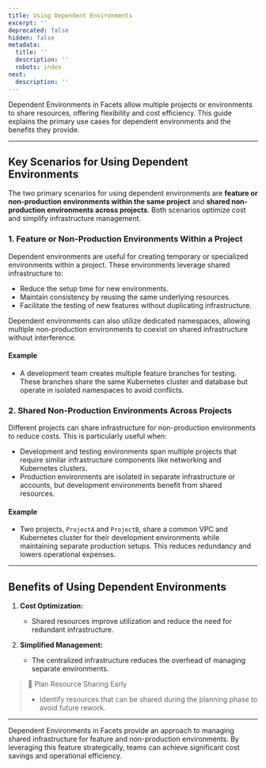 ```yaml
---
title: Using Dependent Environments
excerpt: ''
deprecated: false
hidden: false
metadata:
  title: ''
  description: ''
  robots: index
next:
  description: ''
---
```

Dependent Environments in Facets allow multiple projects or environments to share resources, offering flexibility and cost efficiency. This guide explains the primary use cases for dependent environments and the benefits they provide.

***

## Key Scenarios for Using Dependent Environments

The two primary scenarios for using dependent environments are **feature or non-production environments within the same project** and **shared non-production environments across projects**. Both scenarios optimize cost and simplify infrastructure management.

### 1. Feature or Non-Production Environments Within a Project

Dependent environments are useful for creating temporary or specialized environments within a project. These environments leverage shared infrastructure to:

* Reduce the setup time for new environments.
* Maintain consistency by reusing the same underlying resources.
* Facilitate the testing of new features without duplicating infrastructure.

Dependent environments can also utilize dedicated namespaces, allowing multiple non-production environments to coexist on shared infrastructure without interference.

#### Example

* A development team creates multiple feature branches for testing. These branches share the same Kubernetes cluster and database but operate in isolated namespaces to avoid conflicts.

### 2. Shared Non-Production Environments Across Projects

Different projects can share infrastructure for non-production environments to reduce costs. This is particularly useful when:

* Development and testing environments span multiple projects that require similar infrastructure components like networking and Kubernetes clusters.
* Production environments are isolated in separate infrastructure or accounts, but development environments benefit from shared resources.

#### Example

* Two projects, `ProjectA` and `ProjectB`, share a common VPC and Kubernetes cluster for their development environments while maintaining separate production setups. This reduces redundancy and lowers operational expenses.

***

## Benefits of Using Dependent Environments

1. **Cost Optimization:**
   * Shared resources improve utilization and reduce the need for redundant infrastructure.

2. **Simplified Management:**
   * The centralized infrastructure reduces the overhead of managing separate environments.

> 📘 Plan Resource Sharing Early
>
> * Identify resources that can be shared during the planning phase to avoid future rework.

***

Dependent Environments in Facets provide an approach to managing shared infrastructure for feature and non-production environments. By leveraging this feature strategically, teams can achieve significant cost savings and operational efficiency.
